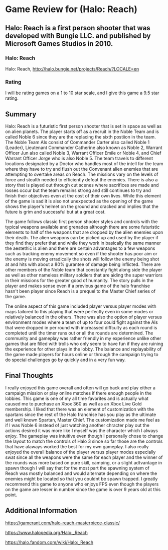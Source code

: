 # Game Review for (Halo: Reach)

## Halo: Reach is a first person shooter that was developed with Bungie LLC. and published by Microsoft Games Studios in 2010.

### Halo: Reach

Halo: Reach, http://halo.bungie.net/projects/Reach/?LOCALE=en

### Rating

I will be rating games on a 1 to 10 star scale, and I give this game a 9.5 star rating.

## Summary

Halo: Reach is a futuristic first person shooter that is set in space as well as on alien planets. The player starts off as a 
recruit in the Noble Team and is called Noble 6 since they are the replacing the sixth postiion in the team. The Noble Team
AIs consist of Commander Carter also called Noble 1 (Leader), Lieutenant Commander Catherine also known as Noble 2, Warrant
Officer Jun also called Noble 3, Warrant Officer Emile or Noble 4, and Chief Warrant Officer Jorge who is also Noble 5. The 
team travels to different locations designated by a Doctor who handles most of the intell for the team where they have to try
and flush out the Convenant alien enemies that are attempting to overtake areas on Reach. The missions vary on the levels of
force and stealth needed to efficiently defeat the enemies. There is also a story that is played out through cut scenes where
sacrifices are made and losses occur but the team remains strong and still continues to try and finish their objectives even
at the cost of their own lives. While this element of the game is sad it is also not unexpected as the opening of the game
shows the player's helmet on the ground and cracked and implies that the future is grim and successful but at a great cost.

The game follows classic first person shooter styles and controls with the typical weapons available and grenades although
there are some futuristic elements to half of the weapons that are dropped by the alien enemies upon their death. The alien
weapons can be picked up and used by the player if they find they prefer that and while they work in basically the same manner
the aestethic is alien and there are certain advantages to a few weapons such as tracking enemy movement so even if the shooter has poor aim or the enemy is moving erradically the shots will follow the enemy being shot at and hits with about a 80% gurantee of damage being inflicted. There are other members of the Noble team that constantly fight along side the player as well as other nameless military soldiers that are aiding the super warriors in their missions for the greater good of humanity. The story pulls in the player and makes sense even if a previous game of the halo franchise hasn't been player since Reach is a prequel to the Master Chief series of the game.

The online aspect of this game included player versus player modes with maps tailored to this playing that were perfectly even in some modes or relatively balanced in the others. There was also the option of player versus environment modes where a team of up to four could fight against the AIs that were dropped in per round with increassed diffculty as each round is completed until the timer runs out or all the rounds are determined. The community and gameplay was rather friendly in my experience unlike other games that are filled with trolls who only seem to have fun if they are ruining the experience for other plays in the lobby. The balance and replayability of the game made players for hours online or through the campaign trying to do special challenges go by quickly and in a very fun way.

## Final Thoughts

I really enjoyed this game overall and often will go back and play either a campaign mission or play online matches if there 
enough people in the lobbies. This game is one of my all time favorites and is actually what caused me to purchase an Xbox 360 as well as an Xbox Live Gold membership. I liked that there was an element of customization with the spartans since the rest of the Halo franchise has you play as the ultimate and well known Spartan, Master Chief. The customization made me feel as if I was Noble 6 instead of just watching another chracter play out the actions desired it was more like I myself was the character which I always enjoy. The gameplay was intuitive even though I personally chose to change the layout to match the controls of Halo 3 since so far those are the controls that have alaways worked the best for my own gameplay. I also really enjoyed the overall balance of the player versus player modes especially swat since all the weapons were the same for each player and the winner of the rounds was more based on pure skill, camping, or a slight adtvantage in spawn though I will say that for the most part the spawning system of Reach was mostly balanced and would alternate depending on where the enemies might be located so that you couldnt be spawn trapped. I greatly recommend this game to anyone who enjoys FPS even though the players on the game are lesser in number since the game is over 9 years old at this point.

## Additional Information

https://gamerant.com/halo-reach-masterpiece-classic/

https://www.halopedia.org/Halo:_Reach

https://halo.fandom.com/wiki/Halo:_Reach
